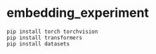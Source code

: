 # embedding_experiment

``` linux
pip install torch torchvision
pip install transformers
pip install datasets
```
